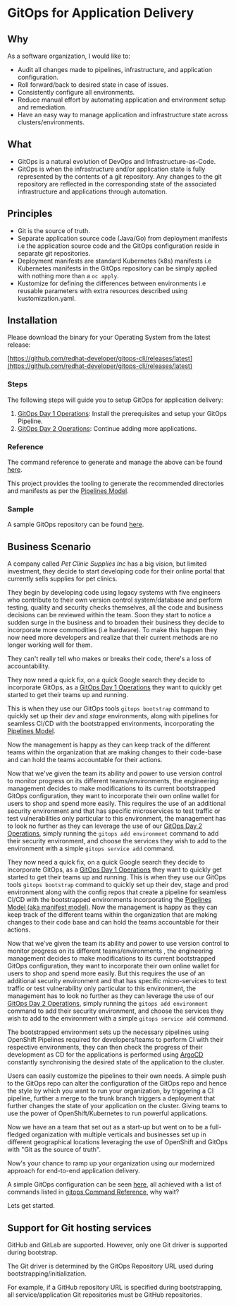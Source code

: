 # GitOps for Application Delivery

## Why

As a software organization, I would like to:

* Audit all changes made to pipelines, infrastructure, and application
  configuration.
* Roll forward/back to desired state in case of issues.
* Consistently configure all environments.
* Reduce manual effort by automating application and environment setup and remediation.
* Have an easy way to manage application and infrastructure state across clusters/environments.

## What

* GitOps is a natural evolution of DevOps and Infrastructure-as-Code.
* GitOps is when the infrastructure and/or application state is fully represented by the contents of a git repository. Any changes to the git repository are reflected in the corresponding state of the associated infrastructure and applications through automation.

## Principles

* Git is the source of truth.
* Separate application source code (Java/Go) from deployment manifests i.e the application source code and the GitOps configuration reside in separate git repositories.
* Deployment manifests are standard Kubernetes (k8s) manifests i.e Kubernetes manifests in the GitOps repository can be simply applied with nothing more than a `oc apply`.
* Kustomize for defining the differences between environments i.e reusable parameters with extra resources described using kustomization.yaml.

## Installation

Please download the binary for your Operating System from the latest release:

[https://github.com/redhat-developer/gitops-cli/releases/latest](https://github.com/redhat-developer/gitops-cli/releases/latest)

### Steps

The following steps will guide you to setup GitOps for application delivery:

1. [GitOps Day 1 Operations](./journey/day1): Install the prerequisites and setup your GitOps Pipeline.
2. [GitOps Day 2 Operations](./journey/day2): Continue adding more applications.

### Reference

The command reference to generate and manage the above can be found [here](./commands).

This project provides the tooling to generate the recommended directories and manifests as per the [Pipelines Model](./model).

### Sample

A sample GitOps repository can be found [here](https://github.com/rhd-gitops-example/gitops).

## Business Scenario

A company called *Pet Clinic Supplies Inc* has a big vision, but limited investment, they decide to start developing code for their online portal that currently sells supplies for pet clinics.

They begin by developing code using legacy systems with five engineers who contribute to their own version control system/database and perform testing, quality and security checks themselves, all the code and business decisions can be reviewed within the team. Soon they start to notice a sudden surge in the business and to broaden their business they decide to incorporate more commodities (i.e hardware). To make this happen they now need more developers and realize that their current methods are no longer working well for them.

They can't really tell who makes or breaks their code, there's a loss of accountability.

They now need a quick fix, on a quick Google search they decide to incorporate GitOps, as a [GitOps Day 1 Operations](./journey/day1) they want to quickly get started to get their teams up and running.

This is when they use our GitOps tools `gitops bootstrap` command to quickly set up their _dev_ and _stage_ environments, along with pipelines for seamless CI/CD with the bootstrapped environments, incorporating the [Pipelines Model](./model).

Now the management is happy as they can keep track of the different teams within the organization that are making changes to their code-base and can hold the teams accountable for their actions.

Now that we've given the team its ability and power to use version control to monitor progress on its different teams/environments, the engineering management decides to make modifications to its current bootstrapped GitOps configuration, they want to incorporate their own online wallet for users to shop and spend more easily. This requires the use of an additional security environment and that has specific microservices to test traffic or test vulnerabilities only particular to this environment, the management has to look no further as they can leverage the use of our [GitOps Day 2 Operations](./journey/day2), simply running the `gitops add environment` command to add their security environment, and choose the services they wish to add to the environment with a simple `gitops service add` command.

They now need a quick fix, on a quick Google search they decide to incorporate GitOps, as a [GitOps Day 1 Operations](./journey/day1) they want to quickly get started to get their teams up and running. This is when they use our GitOps tools `gitops bootstrap` command to quickly set up their dev, stage and prod environment along with the config repos that create a pipeline for seamless CI/CD with the bootstrapped environments incorporating the [Pipelines Model (aka manifest model)](./model). Now the management is happy as they can keep track of the different teams within the organization that are making changes to their code base and can hold the teams accountable for their actions.

Now that we’ve given the team its ability and power to use version control to monitor progress on its different teams/environments , the engineering management decides to make modifications to its current bootstrapped GitOps configuration, they want to incorporate their own online wallet for users to shop and spend more easily. But this requires the use of an additional security environment and that has specific micro-services to test traffic or test vulnerability only particular to this environment, the management has to look no further as they can leverage the use of our [GitOps Day 2 Operations](./journey/day2), simply running the `gitops add environment` command to add their security environment, and choose the services they wish to add to the environment with a simple `gitops service add` command.

The bootstrapped environment sets up the necessary pipelines using OpenShift Pipelines required for developers/teams to perform CI with their respective environments, they can then check the progress of their development as CD for the applications is performed using [ArgoCD](https://argoproj.github.io/argo-cd/) constantly synchronising the desired state of the application to the cluster.

Users can easily customize the pipelines to their own needs. A simple push to the GitOps repo can alter the configuration of the GitOps repo and hence the style by which you want to run your organization, by triggering a CI pipeline, further a merge to the trunk branch triggers a deployment that further changes the state of your application on the cluster. Giving teams to use the power of OpenShift/Kubernetes to run powerful applications.

Now we have an a team that set out as a start-up but went on to be a full-fledged organization with multiple verticals and businesses set up in different geographical locations leveraging the use of OpenShift and GitOps with "Git as the source of truth".

Now's your chance to ramp up your organization using our modernized approach for end-to-end application delivery.

A simple GitOps configuration can be seen [here](https://github.com/rhd-gitops-example/gitops), all achieved with a list of commands listed in [gitops Command Reference](./commands), why wait?

Lets get started.

## Support for Git hosting services

GitHub and GitLab are supported. However, only one Git driver is supported during bootstrap.

The Git driver is determined by the GitOps Repository URL used during bootstrapping/initialization.

For example, if a GitHub repository URL is specified during bootstrapping, all service/application Git repositories must be GitHub repositories.
